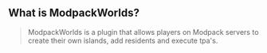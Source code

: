 ## What is ModpackWorlds?
>ModpackWorlds is a plugin that allows players on Modpack servers to create their own islands, add residents and execute tpa's.
